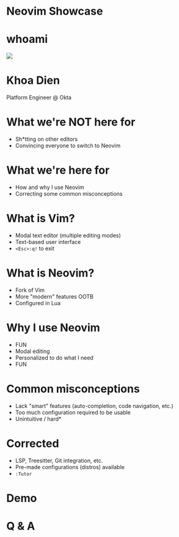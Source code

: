 Neovim Showcase
===

<!-- end_slide -->

whoami
===
<!-- column_layout: [1, 1] -->
<!-- column: 0 -->
![](/home/khoa/gdrive/Pictures/Headshots/me.jpg)
<!-- column: 1 -->
# Khoa Dien
Platform Engineer @ Okta
<!-- reset_layout -->

<!-- end_slide -->

What we're NOT here for
===
<!-- incremental_lists: true -->
<!-- pause -->
* Sh*tting on other editors
* Convincing everyone to switch to Neovim

<!-- end_slide -->

What we're here for
===
<!-- incremental_lists: true -->
<!-- pause -->
* How and why I use Neovim
* Correcting some common misconceptions

<!-- end_slide -->

What is Vim?
===
<!-- incremental_lists: true -->
<!-- pause -->
* Modal text editor (multiple editing modes)
* Text-based user interface
* `<Esc>:q!` to exit

<!-- end_slide -->

What is Neovim?
===
<!-- incremental_lists: true -->
<!-- pause -->
* Fork of Vim
* More "modern" features OOTB
* Configured in Lua

<!-- end_slide -->

Why I use Neovim
===
<!-- incremental_lists: true -->
<!-- pause -->
* FUN
* Modal editing
* Personalized to do what I need
* FUN

<!-- end_slide -->

Common misconceptions
===
<!-- incremental_lists: true -->
<!-- pause -->
* Lack "smart" features (auto-completion, code navigation, etc.)
* Too much configuration required to be usable
* Unintuitive / hard*

<!-- end_slide -->

Corrected
===
<!-- incremental_lists: true -->
<!-- pause -->
* LSP, Treesitter, Git integration, etc.
* Pre-made configurations (distros) available
* `:Tutor`

<!-- end_slide -->

Demo
===

<!-- end_slide -->

Q & A
===

